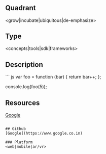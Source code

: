 # <name>

## Quadrant
<grow|incubate|ubiquitous|de-emphasize>

## Type
<concepts|tools|sdk|frameworks>

## Description
<description>
``` js
var foo = function (bar) {
  return bar++;
};

console.log(foo(5));

## Resources
[Google](https://www.google.co.in)

```

## Github
[Google](https://www.google.co.in)

### Platform
<web|mobile|ar/vr>
